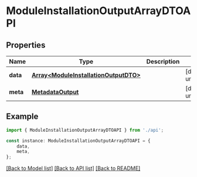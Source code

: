 # ModuleInstallationOutputArrayDTOAPI


## Properties

Name | Type | Description | Notes
------------ | ------------- | ------------- | -------------
**data** | [**Array&lt;ModuleInstallationOutputDTO&gt;**](ModuleInstallationOutputDTO.md) |  | [default to undefined]
**meta** | [**MetadataOutput**](MetadataOutput.md) |  | [default to undefined]

## Example

```typescript
import { ModuleInstallationOutputArrayDTOAPI } from './api';

const instance: ModuleInstallationOutputArrayDTOAPI = {
    data,
    meta,
};
```

[[Back to Model list]](../README.md#documentation-for-models) [[Back to API list]](../README.md#documentation-for-api-endpoints) [[Back to README]](../README.md)

